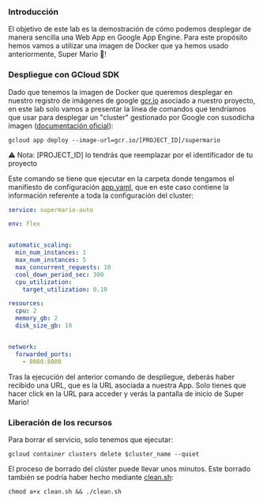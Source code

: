 ### Introducción

El objetivo de este lab es la demostración de cómo
podemos desplegar de manera sencilla una Web App
en Google App Engine. Para este propósito hemos
vamos a utilizar una imagen de Docker que ya hemos 
usado anteriormente, Super Mario 🍄!


### Despliegue con GCloud SDK

Dado que tenemos la imagen de Docker que queremos
desplegar en nuestro registro de imágenes de google 
[gcr.io](gcr.io) asociado a nuestro proyecto, en este
lab solo vamos a presentar la línea de comandos que tendríamos
que usar para desplegar un "cluster" gestionado por
Google con susodicha imagen ([documentación oficial](https://cloud.google.com/sdk/gcloud/reference/app/deploy)):

```shell
gcloud app deploy --image-url=gcr.io/[PROJECT_ID]/supermario
```
⚠️ Nota: [PROJECT_ID] lo tendrás que reemplazar por el identificador de tu proyecto

Este comando se tiene que ejecutar en la carpeta donde tengamos
el manifiesto de configuración [app.yaml](app.yaml),
que en este caso contiene la información referente a toda
la configuración del cluster:

```yaml
service: supermario-auto

env: flex


automatic_scaling:
  min_num_instances: 1
  max_num_instances: 5
  max_concurrent_requests: 10
  cool_down_period_sec: 300
  cpu_utilization:
    target_utilization: 0.10

resources:
  cpu: 2
  memory_gb: 2
  disk_size_gb: 10


network:
  forwarded_ports:
    - 8080:8080
```

Tras la ejecución del anterior comando de despliegue,
deberás haber recibido una URL, que es la URL asociada a 
nuestra App. Solo tienes que hacer click en la URL para
acceder y verás la pantalla de inicio de Super Mario!

### Liberación de los recursos

Para borrar el servicio, solo tenemos que ejecutar:

```shell
gcloud container clusters delete $cluster_name --quiet
```

El proceso de borrado del clúster puede llevar unos minutos.
Este borrado también se podría haber hecho mediante [clean.sh](clean.sh):

```shell
chmod a+x clean.sh && ./clean.sh
```


